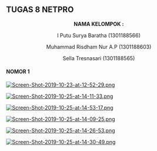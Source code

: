 ## TUGAS 8 NETPRO ##

<p align="center"
  <a><strong>  NAMA KELOMPOK :  </strong></a> 
</p>
<p align="center">
  <a>  I Putu Surya Baratha (1301188566)  </a> 
</p> 

<p align="center">
  <a>  Muhammad Risdham Nur A.P (1301188603)  </a> 
</p>

<p align="center">
  <a>  Sella Tresnasari  (1301188565)  </a> 
</p> 

#### NOMOR 1 ####

[![Screen-Shot-2019-10-23-at-12-52-29.png](https://i.postimg.cc/sDVysF7z/Screen-Shot-2019-10-23-at-12-52-29.png)](https://postimg.cc/F1nwVBTC)

[![Screen-Shot-2019-10-25-at-14-11-33.png](https://i.postimg.cc/6qpHbh2k/Screen-Shot-2019-10-25-at-14-11-33.png)](https://postimg.cc/cgPMrwch)

[![Screen-Shot-2019-10-25-at-14-53-17.png](https://i.postimg.cc/qM2MwXrb/Screen-Shot-2019-10-25-at-14-53-17.png)](https://postimg.cc/YhqHqFhY)

[![Screen-Shot-2019-10-25-at-14-09-25.png](https://i.postimg.cc/wM1Xs4sj/Screen-Shot-2019-10-25-at-14-09-25.png)](https://postimg.cc/LgMYcTTc)

[![Screen-Shot-2019-10-25-at-14-26-53.png](https://i.postimg.cc/P5TMS4g2/Screen-Shot-2019-10-25-at-14-26-53.png)](https://postimg.cc/SJ18sWNM)

[![Screen-Shot-2019-10-25-at-14-30-49.png](https://i.postimg.cc/JnD3sdX4/Screen-Shot-2019-10-25-at-14-30-49.png)](https://postimg.cc/njx952T6)
